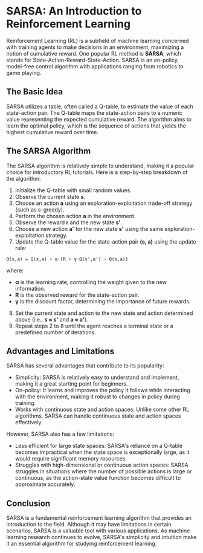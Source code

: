 # SARSA: An Introduction to Reinforcement Learning

Reinforcement Learning (RL) is a subfield of machine learning concerned with training agents to make decisions in an environment, maximizing a notion of cumulative reward. One popular RL method is **SARSA**, which stands for State-Action-Reward-State-Action. SARSA is an on-policy, model-free control algorithm with applications ranging from robotics to game playing.

## The Basic Idea

SARSA utilizes a table, often called a Q-table, to estimate the value of each state-action pair. The Q-table maps the state-action pairs to a numeric value representing the expected cumulative reward. The algorithm aims to learn the optimal policy, which is the sequence of actions that yields the highest cumulative reward over time.

## The SARSA Algorithm

The SARSA algorithm is relatively simple to understand, making it a popular choice for introductory RL tutorials. Here is a step-by-step breakdown of the algorithm:

1. Initialize the Q-table with small random values.
2. Observe the current state **s**.
3. Choose an action **a** using an exploration-exploitation trade-off strategy (such as ε-greedy).
4. Perform the chosen action **a** in the environment.
5. Observe the reward **r** and the new state **s'**.
6. Choose a new action **a'** for the new state **s'** using the same exploration-exploitation strategy.
7. Update the Q-table value for the state-action pair **(s, a)** using the update rule:

```
Q(s,a) = Q(s,a) + α⋅[R + γ⋅Q(s',a') - Q(s,a)]
```

where:
- **α** is the learning rate, controlling the weight given to the new information.
- **R** is the observed reward for the state-action pair.
- **γ** is the discount factor, determining the importance of future rewards.

8. Set the current state and action to the new state and action determined above (i.e., **s = s'** and **a = a'**).
9. Repeat steps 2 to 8 until the agent reaches a terminal state or a predefined number of iterations.

## Advantages and Limitations

SARSA has several advantages that contribute to its popularity:
- Simplicity: SARSA is relatively easy to understand and implement, making it a great starting point for beginners.
- On-policy: It learns and improves the policy it follows while interacting with the environment, making it robust to changes in policy during training.
- Works with continuous state and action spaces: Unlike some other RL algorithms, SARSA can handle continuous state and action spaces effectively.

However, SARSA also has a few limitations:
- Less efficient for large state spaces: SARSA's reliance on a Q-table becomes impractical when the state space is exceptionally large, as it would require significant memory resources.
- Struggles with high-dimensional or continuous action spaces: SARSA struggles in situations where the number of possible actions is large or continuous, as the action-state value function becomes difficult to approximate accurately.

## Conclusion

SARSA is a fundamental reinforcement learning algorithm that provides an introduction to the field. Although it may have limitations in certain scenarios, SARSA is a valuable tool with various applications. As machine learning research continues to evolve, SARSA's simplicity and intuition make it an essential algorithm for studying reinforcement learning.